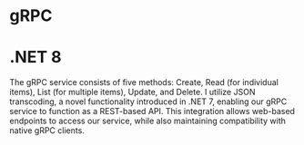 # gRPC

# .NET 8

The gRPC service consists of five methods: Create, Read (for individual items), List (for multiple items), Update, and Delete. I utilize JSON transcoding, a novel functionality introduced in .NET 7, enabling our gRPC service to function as a REST-based API. This integration allows web-based endpoints to access our service, while also maintaining compatibility with native gRPC clients.
